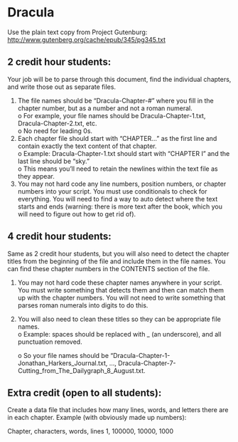 # Dracula

Use the plain text copy from Project Gutenburg: http://www.gutenberg.org/cache/epub/345/pg345.txt

## 2 credit hour students:

Your job will be to parse through this document, find the individual chapters, and write those out as separate files.

1.	The file names should be “Dracula-Chapter-#” where you fill in the chapter number, but as a number and not a roman numeral.  
	o	For example, your file names should be Dracula-Chapter-1.txt, Dracula-Chapter-2.txt, etc.  
	o	No need for leading 0s.
2.	Each chapter file should start with “CHAPTER…” as the first line and contain exactly the text content of that chapter.  
	o	Example: Dracula-Chapter-1.txt should start with “CHAPTER I” and the last line should be “sky.”  
	o	This means you’ll need to retain the newlines within the text file as they appear.
3.	You may not hard code any line numbers, position numbers, or chapter numbers into your script.  You must use conditionals to check for everything. You will need to find a way to auto detect where the text starts and ends (warning: there is more text after the book, which you will need to figure out how to get rid of).

## 4 credit hour students:

Same as 2 credit hour students, but you will also need to detect the chapter titles from the beginning of the file and include them in the file names.  You can find these chapter numbers in the CONTENTS section of the file.  

1.	You may not hard code these chapter names anywhere in your script.  You must write something that detects them and then can match them up with the chapter numbers.  You will not need to write something that parses roman numerals into digits to do this.  
2.	You will also need to clean these titles so they can be appropriate file names.  
	o	Example:  spaces should be replaced with _ (an underscore), and all punctuation removed.
	
	o	So your file names should be “Dracula-Chapter-1-Jonathan_Harkers_Journal.txt, …, Dracula-Chapter-7-Cutting_from_The_Dailygraph_8_August.txt.

## Extra credit (open to all students):

Create a data file that includes how many lines, words, and letters there are in each chapter.  Example (with obviously made up numbers):

Chapter, characters, words, lines
1, 100000, 10000, 1000


